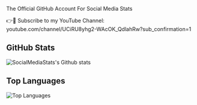 The Official GitHub Account For Social Media Stats

👉📢 Subscribe to my YouTube Channel: 
youtube.com/channel/UCiRU8yhg2-WAcOK_QdlahRw?sub_confirmation=1

## GitHub Stats
![SocialMediaStats's Github stats](https://github-readme-stats.vercel.app/api?username=SocialMediaStats&show_icons=true&theme=radical)

## Top Languages
![Top Languages](https://github-readme-stats.vercel.app/api/top-langs/?username=SocialMediaStats&layout=compact&theme=radical)
